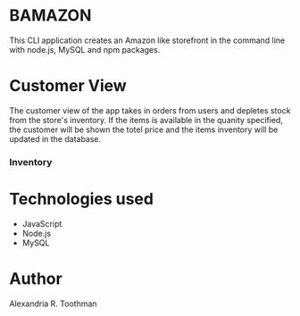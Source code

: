 # BAMAZON

This CLI application creates an Amazon like storefront in the command line with node.js, MySQL and npm packages. 

# Customer View

The customer view of the app takes in orders from users and depletes stock from the store's inventory. If the items is available in the quanity specified, the customer will be shown the totel price and the items inventory will be updated in the database. 

### Inventory

# Technologies used
* JavaScript
* Node.js
* MySQL



# Author
Alexandria R. Toothman 
